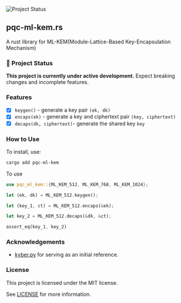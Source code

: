![Project Status](https://img.shields.io/badge/status-in--development-yellow)

## pqc-ml-kem.rs

A rust library for ML-KEM(Module-Lattice-Based Key-Encapsulation Mechanism)

### 🚧 Project Status

**This project is currently under active development.**  Expect breaking changes and incomplete features.

### Features

- [x] `keygen()` - generate a key pair `(ek, dk)`
- [x] `encaps(ek)` - generate a key and ciphertext pair `(key, ciphertext)`
- [x] `decaps(dk, ciphertext)`- generate the shared key `key`

### How to Use

To install, use:

```bash
cargo add pqc-ml-kem
```

To use

```rust
use pqc_ml_kem::{ML_KEM_512, ML_KEM_768, ML_KEM_1024};

let (ek, dk) = ML_KEM_512.keygen();

let (key_1, ct) = ML_KEM_512.encaps(&ek);

let key_2 = ML_KEM_512.decaps(&dk, &ct);

assert_eq(key_1, key_2)
```

### Acknowledgements

- [kyber.py](https://github.com/GiacomoPope/kyber-py) for serving as an initial reference.

### License

This project is licensed under the MIT license.

See [LICENSE](/LICENSE) for more information.
